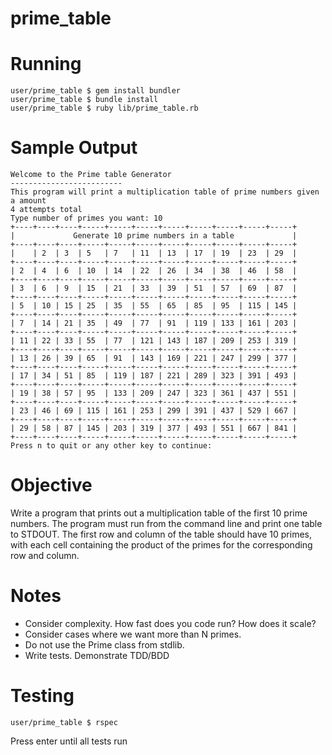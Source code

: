 # prime_table

# Running
```
user/prime_table $ gem install bundler  
user/prime_table $ bundle install
user/prime_table $ ruby lib/prime_table.rb
```
# Sample Output
```
Welcome to the Prime table Generator
-------------------------
This program will print a multiplication table of prime numbers given a amount
4 attempts total
Type number of primes you want: 10
+----+----+----+-----+-----+-----+-----+-----+-----+-----+-----+
|             Generate 10 prime numbers in a table             |
+----+----+----+-----+-----+-----+-----+-----+-----+-----+-----+
|    | 2  | 3  | 5   | 7   | 11  | 13  | 17  | 19  | 23  | 29  |
+----+----+----+-----+-----+-----+-----+-----+-----+-----+-----+
| 2  | 4  | 6  | 10  | 14  | 22  | 26  | 34  | 38  | 46  | 58  |
+----+----+----+-----+-----+-----+-----+-----+-----+-----+-----+
| 3  | 6  | 9  | 15  | 21  | 33  | 39  | 51  | 57  | 69  | 87  |
+----+----+----+-----+-----+-----+-----+-----+-----+-----+-----+
| 5  | 10 | 15 | 25  | 35  | 55  | 65  | 85  | 95  | 115 | 145 |
+----+----+----+-----+-----+-----+-----+-----+-----+-----+-----+
| 7  | 14 | 21 | 35  | 49  | 77  | 91  | 119 | 133 | 161 | 203 |
+----+----+----+-----+-----+-----+-----+-----+-----+-----+-----+
| 11 | 22 | 33 | 55  | 77  | 121 | 143 | 187 | 209 | 253 | 319 |
+----+----+----+-----+-----+-----+-----+-----+-----+-----+-----+
| 13 | 26 | 39 | 65  | 91  | 143 | 169 | 221 | 247 | 299 | 377 |
+----+----+----+-----+-----+-----+-----+-----+-----+-----+-----+
| 17 | 34 | 51 | 85  | 119 | 187 | 221 | 289 | 323 | 391 | 493 |
+----+----+----+-----+-----+-----+-----+-----+-----+-----+-----+
| 19 | 38 | 57 | 95  | 133 | 209 | 247 | 323 | 361 | 437 | 551 |
+----+----+----+-----+-----+-----+-----+-----+-----+-----+-----+
| 23 | 46 | 69 | 115 | 161 | 253 | 299 | 391 | 437 | 529 | 667 |
+----+----+----+-----+-----+-----+-----+-----+-----+-----+-----+
| 29 | 58 | 87 | 145 | 203 | 319 | 377 | 493 | 551 | 667 | 841 |
+----+----+----+-----+-----+-----+-----+-----+-----+-----+-----+
Press n to quit or any other key to continue:
```

# Objective
Write a program that prints out a multiplication table of the first 10 prime numbers. The program must run from the command line and  print one table to STDOUT.
The first row and column of the table should have 10 primes, with each cell containing the product of the primes for the corresponding row and column.

# Notes
* Consider complexity. How fast does you code run? How does it scale?
* Consider cases where we want more than N primes.
* Do not use the Prime class from stdlib.
* Write tests. Demonstrate TDD/BDD

# Testing

```
user/prime_table $ rspec
```  
Press enter until all tests run